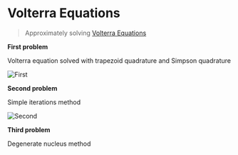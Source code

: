 # Volterra Equations

> Approximately solving <a href="https://en.wikipedia.org/wiki/Volterra_integral_equation" target="_blank">Volterra Equations</a> 

**First problem**

Volterra equation solved with trapezoid quadrature and Simpson quadrature

![First](https://github.com/Yanov-P/VolterraEquations/blob/master/first.png)

**Second problem**

Simple iterations method 

![Second](https://github.com/Yanov-P/VolterraEquations/blob/master/second.png)

**Third problem**

Degenerate nucleus method
